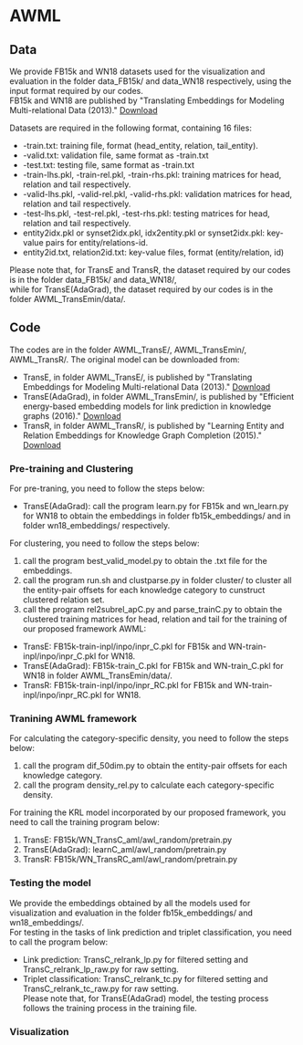 # AWML
## Data
We provide FB15k and WN18 datasets used for the visualization and evaluation in the folder data_FB15k/ and data_WN18 respectively, 
using the input format required by our codes.  
FB15k and WN18 are published by "Translating Embeddings for Modeling Multi-relational Data (2013)." [Download](https://everest.hds.utc.fr/doku.php?id=en:transe)

Datasets are required in the following format, containing 16 files:  
* -train.txt: training file, format (head_entity, relation, tail_entity).
* -valid.txt: validation file, same format as -train.txt
* -test.txt: testing file, same format as -train.txt
* -train-lhs.pkl, -train-rel.pkl, -train-rhs.pkl: training matrices for head, relation and tail respectively.
* -valid-lhs.pkl, -valid-rel.pkl, -valid-rhs.pkl: validation matrices for head, relation and tail respectively.
* -test-lhs.pkl, -test-rel.pkl, -test-rhs.pkl: testing matrices for head, relation and tail respectively.
* entity2idx.pkl or synset2idx.pkl, idx2entity.pkl or synset2idx.pkl: key-value pairs for entity/relations-id.
* entity2id.txt, relation2id.txt: key-value files, format (entity/relation, id)

Please note that, for TransE and TransR, the dataset required by our codes is in the folder data_FB15k/ and data_WN18/,  
while for TransE(AdaGrad), the dataset required by our codes is in the folder AWML_TransEmin/data/.

## Code
The codes are in the folder AWML_TransE/, AWML_TransEmin/, AWML_TransR/. The original model can be downloaded from:  
* TransE, in folder AWML_TransE/, is published by "Translating Embeddings for Modeling Multi-relational Data (2013)." [Download](https://everest.hds.utc.fr/doku.php?id=en:transe)  
* TransE(AdaGrad), in folder AWML_TransEmin/, is published by "Efficient energy-based embedding models for link prediction in knowledge graphs (2016)." [Download](https://github.com/pminervini/ebemkg)  
* TransR, in folder AWML_TransR/, is published by "Learning Entity and Relation Embeddings for Knowledge Graph Completion (2015)." [Download]( https://github.com/mrlyk423/relation_extraction)

### Pre-training and Clustering
For pre-traning, you need to follow the steps below:  
* TransE(AdaGrad): call the program learn.py for FB15k and wn_learn.py for WN18 to obtain the embeddings in folder fb15k_embeddings/ and in folder wn18_embeddings/ respectively.  

For clustering, you need to follow the steps below:  
1. call the program best_valid_model.py to obtain the .txt file for the embeddings.
2. call the program run.sh and clustparse.py in folder cluster/ to cluster all the entity-pair offsets for each knowledge category to cunstruct clustered relation set.
3. call the program rel2subrel_apC.py and parse_trainC.py to obtain the clustered training matrices for head, relation and tail for the training of our proposed framework AWML:  
* TransE: FB15k-train-inpl/inpo/inpr_C.pkl for FB15k and WN-train-inpl/inpo/inpr_C.pkl for WN18.  
* TransE(AdaGrad): FB15k-train_C.pkl for FB15k and WN-train_C.pkl for WN18 in folder AWML_TransEmin/data/.  
* TransR: FB15k-train-inpl/inpo/inpr_RC.pkl for FB15k and WN-train-inpl/inpo/inpr_RC.pkl for WN18.  

### Tranining AWML framework
For calculating the category-specific density, you need to follow the steps below:
1. call the program dif_50dim.py to obtain the entity-pair offsets for each knowledge category.  
2. call the program density_rel.py to calculate each category-specific density.  

For training the KRL model incorporated by our proposed framework, you need to call the training program below:
1. TransE: FB15k/WN_TransC_aml/awl_random/pretrain.py  
2. TransE(AdaGrad): learnC_aml/awl_random/pretrain.py  
3. TransR: FB15k/WN_TransRC_aml/awl_random/pretrain.py  

### Testing the model
We provide the embeddings obtained by all the models used for visualization and evaluation in the folder fb15k_embeddings/ and wn18_embeddings/.  
For testing in the tasks of link prediction and triplet classification, you need to call the program below:  
* Link prediction: TransC_relrank_lp.py for filtered setting and TransC_relrank_lp_raw.py for raw setting.  
* Triplet classification: TransC_relrank_tc.py for filtered setting and TransC_relrank_tc_raw.py for raw setting.  
Please note that, for TransE(AdaGrad) model, the testing process follows the training process in the training file.

### Visualization
